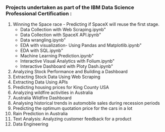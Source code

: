  ### Projects undertaken as part of the IBM Data Science Professional Certification :
1. Winning the Space race - Predicting if SpaceX  will reuse the first stage.
   *	Data Collection with Web Scraping.ipynb"
   * Data Collection with SpaceX API.ipynb"
   * Data wrangling.ipynb"
   * EDA with visualization- Using Pandas and Matplotlib.ipynb"
   * EDA with SQL.ipynb"
   * Machine Learning Prediction.ipynb"
   * Interactive Visual Analytics with Folium.ipynb"
   * Interactive Dashboard with Ploty Dash.ipynb"
3. Analyzing Stock Performance and Building a Dashboard
4. Extracting Stock Data Using  Web Scraping
5. Extracting Data Using  APIs
6. Predicting housing prices for King County USA
7. Analyzing wildfire activities in Australia
8. Australia Wildfire Dashboard
9. Analysing historical trends in automobile sales during recession periods
10. Predicting the optimum quotation price for the cars in a lot
11. Rain Prediction in Australia
12. Text Analysis: Analyzing customer feedback for a product
13. Data Engineering
